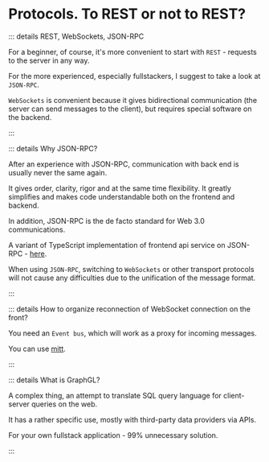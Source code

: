 # Protocols. To REST or not to REST?

::: details REST, WebSockets, JSON-RPC

For a beginner, of course, it's more convenient to start with `REST` - requests to the server in any way.

For the more experienced, especially fullstackers, I suggest to take a look at `JSON-RPC`.

`WebSockets` is convenient because it gives bidirectional communication (the server can send messages to the client), but requires special software on the backend.

:::

::: details Why JSON-RPC?

After an experience with JSON-RPC, communication with back end is usually never the same again.

It gives order, clarity, rigor and at the same time flexibility. It greatly simplifies and makes code understandable both on the frontend and backend.

In addition, JSON-RPC is the de facto standard for Web 3.0 communications.

A variant of TypeScript implementation of frontend api service on JSON-RPC - [here](https://github.com/vuesence/vue-webapp/blob/main/src/services/api/jsonrpc.ts).

When using `JSON-RPC`, switching to `WebSockets` or other transport protocols will not cause any difficulties due to the unification of the message format.

:::

::: details How to organize reconnection of WebSocket connection on the front?

You need an `Event bus`, which will work as a proxy for incoming messages.

You can use [mitt](https://github.com/developit/mitt).

:::

::: details What is GraphGL?

A complex thing, an attempt to translate SQL query language for client-server queries on the web.

It has a rather specific use, mostly with third-party data providers via APIs.

For your own fullstack application - 99% unnecessary solution.

:::
